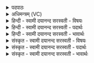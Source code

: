 <details><summary>पदपाठः</summary>

उत्। ऊँ॒ऽइत्यूँ॑। त्यम्। जा॒तवे॑दस॒मिति॑ जा॒तऽवे॑दसम्। दे॒वम्। व॒ह॒न्ति॒। के॒तवः॑। दृ॒शे। विश्वा॑य। सूर्य्य॑म्। उ॒प॒या॒मगृ॑हीत॒ इत्यु॑पया॒मगृ॑हीतः। अ॒सि॒। सूर्य्या॑य। त्वा॒। भ्रा॒जाय॑। ए॒षः। ते॒। योनिः॑। सूर्य्या॑य। त्वा॒। भ्रा॒जाय॑। ४१।
</details>

<details><summary>अधिमन्त्रम् (VC)</summary>

- सूर्य्यो देवता
- प्रस्कण्व ऋषिः
- निचृद् आर्षी गायत्री, स्वराड् आर्षी गायत्री
- षड्जः
</details>

<details><summary>हिन्दी - स्वामी दयानन्द सरस्वती  - विषयः</summary>

अब ईश्वरपक्ष में गृहस्थ के कर्म का उपदेश अगले मन्त्र में किया है ॥
</details>

<details><summary>हिन्दी - स्वामी दयानन्द सरस्वती  - पदार्थः</summary>

पदार्थान्वयभाषाः -  (जातवेदसम्) जो उत्पन्न हुए पदार्थों को जानता वा प्राप्त कराता वा वेद और संसार के पदार्थ जिससे उत्पन्न हुए हैं (देवम्) शुद्धस्वरूप जगदीश्वर जिसको (विश्वाय) संसार के उपकार के लिये (दृशे) ज्ञानचक्षु से देखने को (केतवः) किरणों के तुल्य सर्व अंशों में प्रकाशमान विद्वान् (उत्) (वहन्ति) अपने उत्कर्ष से वादानुवाद कर व्याख्यान करते हैं (उ) तर्क-वितर्क के साथ (त्यम्) उस जगदीश्वर को हम लोग प्राप्त हों। हे जगदीश्वर ! जो आप हम लोगों ने (भ्राजाय) प्रकाशमान अर्थात् अत्यन्त उत्साह और पुरुषार्थयुक्त (सूर्य्याय) प्राण के लिये (उपयामगृहीतः) यम-नियमादि योगाभ्यास उपासना आदि साधनों से स्वीकार किये हुए (असि) हैं, उन (त्वा) आपको उक्त कामना के लिये समस्त जन स्वीकार करें और हे ईश्वर ! जिन (ते) आपका (एषः) यह कार्य्य और कारण की व्याप्ति से एक अनुमान होना (योनिः) अनुपम प्रमाण है, उन (त्वा) आपको (भ्राजाय) प्रकाशमान (सूर्य्याय) ज्ञानरूपी सूर्य्य के पाने के लिये एक कारण जानते हैं ॥४१॥
</details>

<details><summary>हिन्दी - स्वामी दयानन्द सरस्वती  - भावार्थः</summary>

भावार्थभाषाः -  जैसे वेद के वेत्ता विद्वान् लोग वेदानुकूल मार्ग से परमेश्वर को जानकर उत्तम ज्ञान से उसका सेवन करते हैं, वैसे ही वह जगदीश्वर सब को उपासनीय अर्थात् सेवन करने के योग्य है। वैसे ज्ञान के विना ईश्वर की उपासना कभी नहीं हो सकती, क्योंकि विज्ञान ही उसकी अवधि है ॥४१॥
</details>

<details><summary>संस्कृत - स्वामी दयानन्द सरस्वती  - विषयः</summary>

अथेश्वरपक्षे गृहस्थकर्म्माह ॥
</details>

<details><summary>संस्कृत - स्वामी दयानन्द सरस्वती  - पदार्थः</summary>

पदार्थान्वयभाषाः -  यं जातवेदसं देवं सूर्यं जगदीश्वरं विश्वाय दृशे केतवो विद्वांस उद्वहन्त्यु त्यं जगदीश्वरं वयं प्राप्नुयाम। हे जगदीश्वर ! यस्त्वमस्माभिर्भ्राजाय सूर्यायोपयामगृहीतोऽसि, तं त्वा त्वां सर्वे गृह्णन्तु, यस्य ते तवैष योनिरास्ति, तं त्वां भ्राजाय सूर्याय कारणं विजानीमः ॥४१॥
</details>

<details><summary>संस्कृत - स्वामी दयानन्द सरस्वती  - भावार्थः</summary>

भावार्थभाषाः -  यथा वेदविदो विद्वांसो वेदाऽनुकूलमार्गेण परमेश्वरं विज्ञाय श्रेष्ठविज्ञानेन तदुपासनं कुर्वन्ति, तथैव स ईश्वरः सर्वैरुपासनीयः। न तादृशेन ज्ञानेन विनेश्वरोपासना भवितुं शक्या, कुतो विज्ञानमेव परमेश्वरोपासनावधिरिति ॥४१॥
</details>